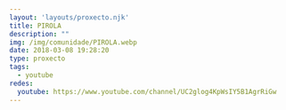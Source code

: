 ```yaml
---
layout: 'layouts/proxecto.njk'
title: PIROLA
description: ""
img: /img/comunidade/PIROLA.webp
date: 2018-03-08 19:28:20
type: proxecto
tags:
  - youtube
redes:
  youtube: https://www.youtube.com/channel/UC2glog4KpWsIY5B1AgrRiGw
---
```

